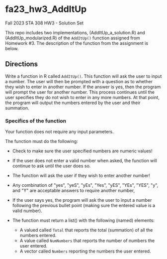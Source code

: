 # fa23_hw3_AddItUp

Fall 2023 STA 308 HW3 - Solution Set

This repo includes two implementations, (AddItUp_a_solution.R) and (AddItUp_modularized.R) of the `AddItUp()` function assigned from Homework #3. The description of the function from the assignment is below.

## Directions

Write a function in R called `AddItUp()`.  This function will ask the user to input a number. The user will then be prompted with a question as to whether they wish to enter in another number.  If the answer is yes, then the program will prompt the user for another number. This process continues until the user specifies they do not wish to enter in any more numbers. At that point, the program will output the numbers entered by the user and their summation.

### Specifics of the function

Your function does not require any input parameters.

The function must do the following:

* Check to make sure the user specified numbers are numeric values!
* If the user does not enter a valid number when asked, the function will continue to ask until the user does so.
* The function will ask the user if they wish to enter another number!
* Any combination of "yes", "yeS", "yEs", "Yes", "yES", "YEs", "YES", "y", and "Y" are acceptable answers to require another number, 
* If the user says yes, the program will ask the user to input a number following the previous bullet point (making sure the entered value is a valid number).
* The function must return a list() with the following (named) elements:

   + A valued called `Total` that reports the total (summation) of all the numbers entered.
   + A value called `NumNumbers` that reports the number of numbers the user entered. 
   + A vector called `Numbers` reporting the numbers the user entered.
